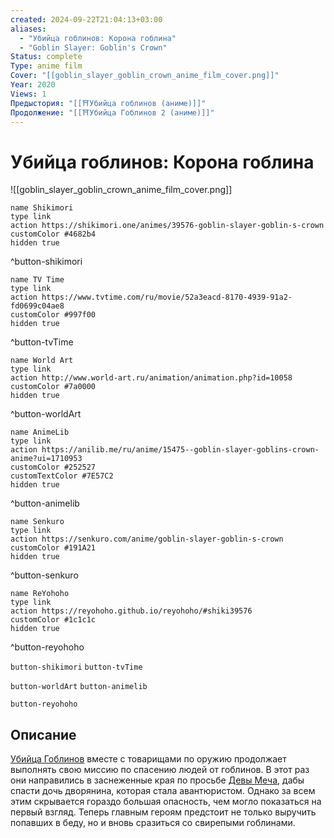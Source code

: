 ```yaml
---
created: 2024-09-22T21:04:13+03:00
aliases:
  - "Убийца гоблинов: Корона гоблина"
  - "Goblin Slayer: Goblin's Crown"
Status: complete
Type: anime film
Cover: "[[goblin_slayer_goblin_crown_anime_film_cover.png]]"
Year: 2020
Views: 1
Предыстория: "[[⛩️Убийца гоблинов (аниме)]]"
Продолжение: "[[⛩️Убийца Гоблинов 2 (аниме)]]"
---
```


# Убийца гоблинов: Корона гоблина

![[goblin_slayer_goblin_crown_anime_film_cover.png]]

```button
name Shikimori
type link
action https://shikimori.one/animes/39576-goblin-slayer-goblin-s-crown
customColor #4682b4
hidden true
```
^button-shikimori

```button
name TV Time
type link
action https://www.tvtime.com/ru/movie/52a3eacd-8170-4939-91a2-fd0699c04ae8
customColor #997f00
hidden true
```
^button-tvTime

```button
name World Art
type link
action http://www.world-art.ru/animation/animation.php?id=10058
customColor #7a0000
hidden true
```
^button-worldArt

```button
name AnimeLib
type link
action https://anilib.me/ru/anime/15475--goblin-slayer-goblins-crown-anime?ui=1710953
customColor #252527
customTextColor #7E57C2
hidden true
```
^button-animelib

```button
name Senkuro
type link
action https://senkuro.com/anime/goblin-slayer-goblin-s-crown
customColor #191A21
hidden true
```
^button-senkuro

```button
name ReYohoho
type link
action https://reyohoho.github.io/reyohoho/#shiki39576
customColor #1c1c1c
hidden true
```
^button-reyohoho



`button-shikimori` `button-tvTime`

`button-worldArt` `button-animelib`

`button-reyohoho`

## Описание

[Убийца Гоблинов](https://shikimori.one/characters/148622-goblin-slayer) вместе с товарищами по оружию продолжает выполнять свою миссию по спасению людей от гоблинов. В этот раз они направились в заснеженные края по просьбе [Девы Меча](https://shikimori.one/characters/166993-tsurugi-no-otome), дабы спасти дочь дворянина, которая стала авантюристом. Однако за всем этим скрывается гораздо большая опасность, чем могло показаться на первый взгляд. Теперь главным героям предстоит не только выручить попавших в беду, но и вновь сразиться со свирепыми гоблинами.
